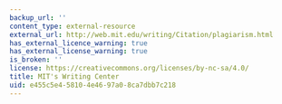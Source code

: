 ```yaml
---
backup_url: ''
content_type: external-resource
external_url: http://web.mit.edu/writing/Citation/plagiarism.html
has_external_licence_warning: true
has_external_license_warning: true
is_broken: ''
license: https://creativecommons.org/licenses/by-nc-sa/4.0/
title: MIT's Writing Center
uid: e455c5e4-5810-4e46-97a0-8ca7dbb7c218
---
```

